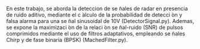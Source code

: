 En este trabajo, se aborda la deteccion de se ̃nales de radar en presencia de ruido aditivo, mediante
el c ́alculo de la probabilidad de detecci ́on y falsa alarma para una se ̃nal sinusoidal de 10V (DetectorSignal.py). Ademas,
se expone la maximizaci ́on de la relaci ́on se ̃nal-ruido (SNR) de pulsos comprimidos mediante el uso de
filtros adaptativos, empleando se ̃nales Chirp y de fase binaria (BPSK) (MachedFilter.py).
